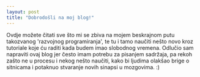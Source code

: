 ```yaml
---
layout: post
title: "Dobrodošli na moj blog!"
---
```


Ovdje možete čitati sve što mi se zbiva na mojem beskrajnom putu takozvanog 'razvojnog programiranja', te tu i tamo naučiti nešto novo kroz tutoriale koje ću raditi kada budem imao slobodnog vremena. Odlučio sam napraviti ovaj blog jer često imam potrebu za pisanjem sadržaja, pa rekoh zašto ne u procesu i nekog nešto naučiti, kako bi ljudima olakšao brige o sitnicama i potaknuo stvaranje novih sinapsi u mozgovima. :)